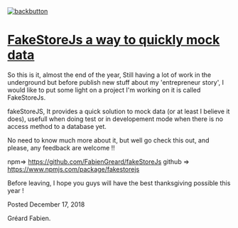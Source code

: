 <!doctype html>

<html lang="en">

<meta name="viewport" content="width=device-width, initial-scale=1.0">
<link rel="stylesheet" type="text/css" media="all" href="/style.css">
<a class="back-url" href="../">
  <img class="back-button" src="/images/assets/back.svg" alt="backbutton" title="backbutton" />
  <h1>FakeStoreJs a way to quickly mock data</h1>
</a>

So this is it, almost the end of the year, Still having a lot of work in the underground but before publish new stuff about my 'entrepreneur story', I would like to put some light on a project I'm working on it is called FakeStoreJs.

fakeStoreJS,
It provides a quick solution to mock data (or at least I believe it does), usefull when doing test or in developement mode when there is no access method to a database yet.

No need to know much more about it, but well go check this out, and please, any feedback are welcome !!

npm=> https://github.com/FabienGreard/fakeStoreJs
github => https://www.npmjs.com/package/fakestorejs

Before leaving, I hope you guys will have the best thanksgiving possible this year !

<div class="post-footer">
  <p>Posted December 17, 2018</p>
  <p>Gréard Fabien.</p>
</div>
